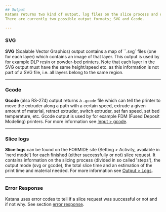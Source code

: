 ```yaml
---
## Output
Katana returns two kind of output, log files on the slice process and output files for a 3D printer.
There are currently two possible output formats; SVG and Gcode.

---
```

### SVG
**SVG** (Scalable Vector Graphics) output contains a map of ``.svg` files (one for each layer) which contains an image of that layer. This output is used by for example DLP resin or powder-bed printers. Note that each layer in the SVG output must have the same height/speed etc. as this information is not part of a SVG file, i.e. all layers belong to the same region.

---
### Gcode
**Gcode** (also RS-274) output returns a `.gcode` file which can tell the printer to move the extruder along a path with a certain speed, extrude a given amount of material, retract extruder, switch extruder, set fan speed, set bed temperature, etc. Gcode output is used by for example FDM (Fused Deposit Modeling) printers. For more information see
[Input > gcode](https://developers.formide.com/#/docs/katana/input/gcode/).

---
### Slice logs
**Slice logs** can be found on the FORMIDE site (Setting > Activity, available in 'nerd mode') for each finished (either successfully or not) slice request. It contains information on the slicing process (divided in so called 'steps'), the output mode (svg or gcode), the total slice time and an estimation of the print time and material needed. For more information see [Output > Logs](https://developers.formide.com/#/docs/katana/output/logs/).

---
### Error Response
Katana uses error codes to tell if a slice request was successful or not and if not why. See section [error response](https://developers.formide.com/#/docs/katana/output/errorResponse/).
